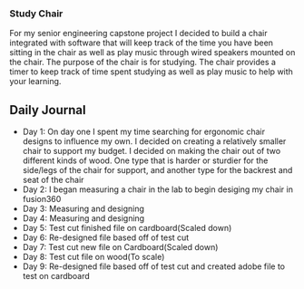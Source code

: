 ### Study Chair

For my senior engineering capstone project I decided to build a chair integrated with software that will keep track of the time you have been sitting in the chair as well as play music through wired speakers mounted on the chair. The purpose of the chair is for studying. The chair provides a timer to keep track of time spent studying as well as play music to help with your learning. 

## Daily Journal

- Day 1: On day one I spent my time searching for ergonomic chair designs to influence my own. I decided on creating a relatively smaller chair to support my budget. I decided on making the chair out of two different kinds of wood. One type that is harder or sturdier for the side/legs of the chair for support, and another type for the backrest and seat of the chair
- Day 2: I began measuring a chair in the lab to begin desiging my chair in fusion360
- Day 3: Measuring and designing
- Day 4: Measuring and designing
- Day 5: Test cut finished file on cardboard(Scaled down)
- Day 6: Re-designed file based off of test cut
- Day 7: Test cut new file on Cardboard(Scaled down)
- Day 8: Test cut file on wood(To scale)
- Day 9: Re-designed file based off of test cut and created adobe file to test on cardboard
  
